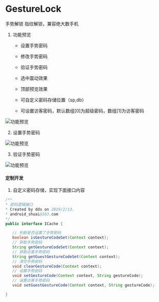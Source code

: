 # GestureLock
手势解锁 指纹解锁，兼容绝大数手机
1. 功能预览

   * 设置手势密码

   * 修改手势密码
   * 验证手势密码
   * 选中震动效果
   * 顶部预览效果
   * 可自定义密码存储位置（sp,db）
   * 可设置访客密码，默认数组[0]为超级密码，数组[1]为访客密码

![功能预览](https://github.com/ddssingsong/GuestureLock/blob/master/image/image1.jpg)

2. 设置手势密码

![功能预览](https://github.com/ddssingsong/GuestureLock/blob/master/image/test1.gif)

3. 验证手势密码

![功能预览](https://github.com/ddssingsong/GuestureLock/blob/master/image/test2.gif)

#### 定制开发

1. 自定义密码存储，实现下面接口内容

 ```java
/**
 * 密码逻辑接口
 * Created by dds on 2019/2/13.
 * android_shuai@163.com
 */
public interface ICache {

    // 判断是否设置了手势密码
    boolean isGestureCodeSet(Context context);
    // 获取手势密码
    String getGestureCodeSet(Context context);
    // 获取访客手势密码
    String getGuestGestureCodeSet(Context context);
    // 清空手势密码
    void clearGestureCode(Context context);
    // 设置手势密码
    void setGestureCode(Context context, String gestureCode);
    // 设置访客手势密码
    void setGuestGestureCode(Context context, String gestureCode);

}

 ```

